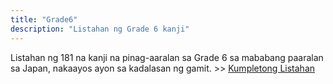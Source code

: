 ```yaml
---
title: "Grade6"
description: "Listahan ng Grade 6 kanji"
---
```

Listahan ng 181 na kanji na pinag-aaralan sa Grade 6 sa mababang paaralan sa Japan, nakaayos ayon sa kadalasan ng gamit. >> [Kumpletong Listahan](../)